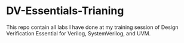 # DV-Essentials-Trianing
This repo contain all labs I have done at my training session of Design Verification Essential for Verilog, SystemVerilog, and UVM. 
